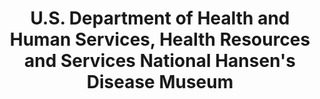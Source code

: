 ---
layout: repo
title: "U.S. Department of Health and Human Services, Health Resources and Services National Hansen's Disease Museum"
id: 24831
permalink: repos/24831/
---